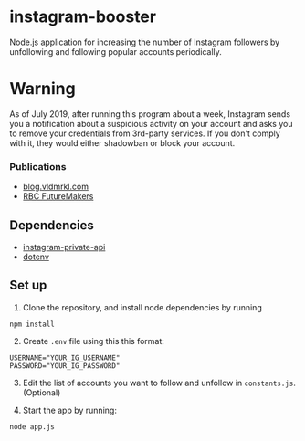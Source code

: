 # instagram-booster
Node.js application for increasing the number of Instagram followers by unfollowing and following popular accounts periodically.

# Warning
As of July 2019, after running this program about a week, Instagram sends you a notification about a suspicious activity on your account and asks you to remove your credentials from 3rd-party services. If you don't comply with it, they would either shadowban or block your account.

### Publications
* [blog.vldmrkl.com](https://blog.vldmrkl.com/how-50-lines-of-code-raised-a-thousand-followers-on-instagram-within-one-month/)
* [RBC FutureMakers](http://www.rbc.com/futuremakers/#/commentary/how-50-lines-of-codes-raised-a-thousand-followers)

## Dependencies
* [instagram-private-api](https://github.com/huttarichard/instagram-private-api)
* [dotenv](https://github.com/motdotla/dotenv)

## Set up
1. Clone the repository, and install node dependencies by running 

```
npm install
```

2. Create `.env` file using this this format:
```
USERNAME="YOUR_IG_USERNAME"
PASSWORD="YOUR_IG_PASSWORD"
```

3. Edit the list of accounts you want to follow and unfollow in `constants.js`. (Optional)

4. Start the app by running:
```
node app.js
```
